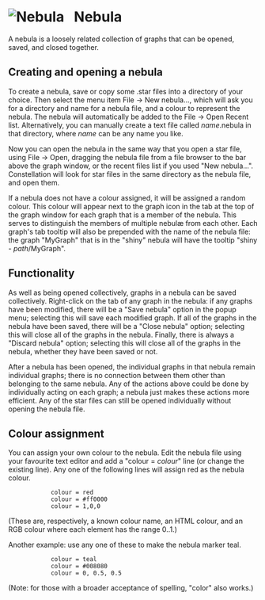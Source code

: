 # ![Nebula](../nebula/resources/nebula.png)   Nebula

A nebula is a loosely related collection of graphs that can be opened,
saved, and closed together.

## Creating and opening a nebula

To create a nebula, save or copy some <span class="mono">.star</span>
files into a directory of your choice. Then select the menu item File →
New nebula..., which will ask you for a directory and name for a nebula
file, and a colour to represent the nebula. The nebula will
automatically be added to the File → Open Recent list. Alternatively,
you can manually create a text file called <span
class="mono">*name*.nebula</span> in that directory, where *name* can be
any name you like.

Now you can open the nebula in the same way that you open a star file,
using File → Open, dragging the nebula file from a file browser to the
bar above the graph window, or the recent files list if you used "New
nebula...". Constellation will look for star files in the same directory
as the nebula file, and open them.

If a nebula does not have a colour assigned, it will be assigned a
random colour. This colour will appear next to the graph icon in the tab
at the top of the graph window for each graph that is a member of the
nebula. This serves to distinguish the members of multiple nebulæ from
each other. Each graph's tab tooltip will also be prepended with the
name of the nebula file: the graph "MyGraph" that is in the "shiny"
nebula will have the tooltip "shiny - *path*/MyGraph".

## Functionality

As well as being opened collectively, graphs in a nebula can be saved
collectively. Right-click on the tab of any graph in the nebula: if any
graphs have been modified, there will be a "Save nebula" option in the
popup menu; selecting this will save each modified graph. If all of the
graphs in the nebula have been saved, there will be a "Close nebula"
option; selecting this will close all of the graphs in the nebula.
Finally, there is always a "Discard nebula" option; selecting this will
close all of the graphs in the nebula, whether they have been saved or
not.

After a nebula has been opened, the individual graphs in that nebula
remain individual graphs; there is no connection between them other than
belonging to the same nebula. Any of the actions above could be done by
individually acting on each graph; a nebula just makes these actions
more efficient. Any of the star files can still be opened individually
without opening the nebula file.

## Colour assignment

You can assign your own colour to the nebula. Edit the nebula file using
your favourite text editor and add a "<span class="mono">colour =
*colour*</span>" line (or change the existing line). Any one of the
following lines will assign red as the nebula colour.

                colour = red
                colour = #ff0000
                colour = 1,0,0
            

(These are, respectively, a known colour name, an HTML colour, and an
RGB colour where each element has the range 0..1.)

Another example: use any one of these to make the nebula marker teal.

                colour = teal
                colour = #008080
                colour = 0, 0.5, 0.5
            

(Note: for those with a broader acceptance of spelling, "color" also
works.)
